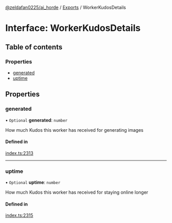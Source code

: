 [@zeldafan0225/ai_horde](../README.md) / [Exports](../modules.md) / WorkerKudosDetails

# Interface: WorkerKudosDetails

## Table of contents

### Properties

- [generated](WorkerKudosDetails.md#generated)
- [uptime](WorkerKudosDetails.md#uptime)

## Properties

### generated

• `Optional` **generated**: `number`

How much Kudos this worker has received for generating images

#### Defined in

[index.ts:2313](https://github.com/ZeldaFan0225/ai_horde/blob/d340ba6/index.ts#L2313)

___

### uptime

• `Optional` **uptime**: `number`

How much Kudos this worker has received for staying online longer

#### Defined in

[index.ts:2315](https://github.com/ZeldaFan0225/ai_horde/blob/d340ba6/index.ts#L2315)

